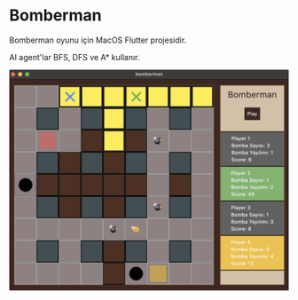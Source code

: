 # Bomberman

Bomberman oyunu için MacOS Flutter projesidir.

AI agent'lar BFS, DFS ve A* kullanır.

![Uygulama Ekran Görüntüsü](images/Ekran%20Resmi%202025-04-20%2019.32.25.png)
